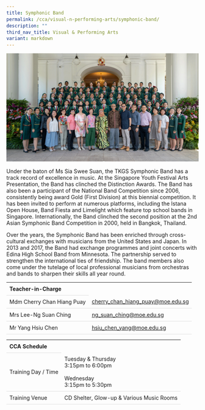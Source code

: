 ```yaml
---
title: Symphonic Band
permalink: /cca/visual-n-performing-arts/symphonic-band/
description: ""
third_nav_title: Visual & Performing Arts
variant: markdown
---
```

<style>
table {
  border-collapse: collapse;
  width: 100%;
}

th, td {
  padding: 8px;
  text-align: left;
  border-bottom: 1px solid #ddd;
}

tr:hover {background-color: #F5F5DC;}
</style>

<img src="/images/CCA/Band/Band_Nov24_v2.gif">

<p>Under the baton of Ms Sia Swee Suan, the TKGS Symphonic Band has a track record of excellence in music. At the Singapore Youth Festival Arts Presentation, the Band has clinched the Distinction Awards. The Band has also been a participant of the National Band Competition since 2006, consistently being award Gold (First Division) at this biennial competition. It has been invited to perform at numerous platforms, including the Istana Open House, Band Fiesta and Limelight which feature top school bands in Singapore. Internationally, the Band clinched the second position at the 2nd Asian Symphonic Band Competition in 2000, held in Bangkok, Thailand.</p> 

<p>Over the years, the Symphonic Band has been enriched through cross-cultural exchanges with musicians from the United States and Japan. In 2013 and 2017, the Band had exchange programmes and joint concerts with Edina High School Band from Minnesota. The partnership served to strengthen the international ties of friendship. The band members also come under the tutelage of local professional musicians from orchestras and bands to sharpen their skills all year round.</p>
<table>
	<tbody>
		<tr>
			<th colspan="1">Teacher-in-Charge</th>
</tr>
		<tr>
	<td rowspan="1">Mdm Cherry Chan Hiang Puay</td>
 <td><a target="" href="mailto:cherry_chan_hiang_puay@moe.edu.sg">cherry_chan_hiang_puay@moe.edu.sg</a></td>
	 	</tr>
		<tr>
	<td rowspan="1">Mrs Lee-Ng Suan Ching</td>
 <td><a target="" href="mailto:ng_suan_ching@moe.edu.sg">ng_suan_ching@moe.edu.sg</a>
	</td>
	 	</tr>
		<tr>
	<td rowspan="1">Mr Yang Hsiu Chen</td>
 <td><a target="" href="mailto:hsiu_chen_yang@moe.edu.sg">hsiu_chen_yang@moe.edu.sg</a>
	 </td>
		</tr>
	</tbody>
	</table>
<table>
	<tbody>
		<tr>
			<th colspan="1">CCA Schedule</th>
</tr>
		<tr>
	<td rowspan="1"> Training Day / Time</td>
<td>Tuesday &amp; Thursday<br>
	3:15pm to 6:00pm
	<br><br>
	Wednesday<br>
	3:15pm to 5:30pm
		</td>
	 	</tr>
<tr>
	<td rowspan="1">Training Venue</td>
 <td rowspan="1">CD Shelter, Glow-up &amp; Various Music Rooms</td>
	</tr>
</tbody>
</table>